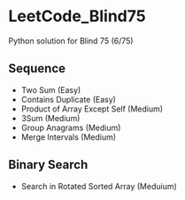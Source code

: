 # LeetCode_Blind75
Python solution for Blind 75 (6/75)

## Sequence
* Two Sum (Easy)
* Contains Duplicate (Easy)
* Product of Array Except Self (Medium)
* 3Sum (Medium)
* Group Anagrams (Medium)
* Merge Intervals (Medium)

## Binary Search
* Search in Rotated Sorted Array (Meduium)
